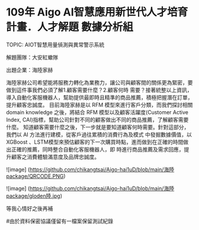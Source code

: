 # 109年 Aigo AI智慧應用新世代人才培育計畫．人才解題 數據分析組 
TOPIC: AIOT智慧用量偵測與異常警示系統

解題團隊：大安紅蠍隊

出題企業：海陸家赫

 海陸家赫公司希望能將服務力轉化為業務力，讓公司與顧客間的關係更為緊密，要做到這件事我們必須了解1.顧客需要什麼？2.顧客何時
需要？接著統整以上資訊，導入自動化客服機器人，幫助提供最即時且精準的商品推薦，積極把握潛在訂單，提升顧客忠誠度。 
        目前海陸家赫是以 RFM 模型來進行客戶分類，而我們探討相關domain knowledge 之後，將結合 RFM 模型以及顧客活躍度(Customer 
Active Index, CAI)指標，幫助公司針對不同的顧客做出不同的商品推薦，了解顧客需要什麼。 
         知道顧客需要什麼之後，下一步就是要知道顧客何時需要。針對這部分，我們以 AI 方法進行建模，從客戶過往累積的消費行為及模式
中發掘數據價值，以 XGBoost 、LSTM模型來預估顧客的下一次購買時點，進而做到在正確的時間做出正確的推薦，同時整合自動化客服機器人，即
時進行商品推薦及需求回應，提升顧客之消費體驗滿意度及品牌忠誠度。 

![image] (https://github.com/chikangtsai/Aigo-hai1uD/blob/main/海陸package/QRCODE.PNG)

![image] (https://github.com/chikangtsai/Aigo-hai1uD/blob/main/海陸package/gloden陸.jpg)

等我心情好之後再補

#由於資料保密協議僅留有一檔案保留測試紀錄
